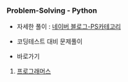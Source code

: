 ### Problem-Solving - Python

- 자세한 풀이 : [네이버 블로그-PS카테고리](https://blog.naver.com/llhbum)

- 코딩테스트 대비 문제풀이

- 바로가기
1. [프로그래머스 ](https://github.com/llhbum/Problem-Solving_JAVA/tree/master/src/Programmers)

